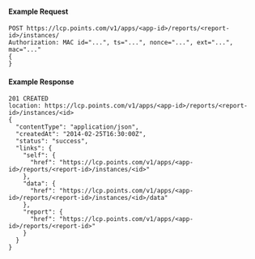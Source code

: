 #### Example Request

    POST https://lcp.points.com/v1/apps/<app-id>/reports/<report-id>/instances/
    Authorization: MAC id="...", ts="...", nonce="...", ext="...", mac="..."
    {
    }

#### Example Response

    201 CREATED
    location: https://lcp.points.com/v1/apps/<app-id>/reports/<report-id>/instances/<id>
    {
      "contentType": "application/json",
      "createdAt": "2014-02-25T16:30:00Z",
      "status": "success",
      "links": {
        "self": {
          "href": "https://lcp.points.com/v1/apps/<app-id>/reports/<report-id>/instances/<id>"
        },
        "data": {
          "href": "https://lcp.points.com/v1/apps/<app-id>/reports/<report-id>/instances/<id>/data"
        },
        "report": {
          "href": "https://lcp.points.com/v1/apps/<app-id>/reports/<report-id>"
        }
      }
    }








